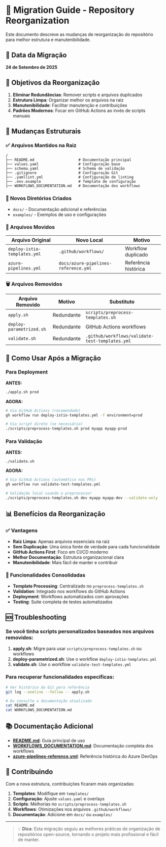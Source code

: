 # 🔄 Migration Guide - Repository Reorganization

Este documento descreve as mudanças de reorganização do repositório para melhor estrutura e manutenibilidade.

## 📅 Data da Migração
**24 de Setembro de 2025**

## 🎯 Objetivos da Reorganização

1. **Eliminar Redundâncias**: Remover scripts e arquivos duplicados
2. **Estrutura Limpa**: Organizar melhor os arquivos na raiz
3. **Manutenibilidade**: Facilitar manutenção e contribuições
4. **Padrões Modernos**: Focar em GitHub Actions ao invés de scripts manuais

## 📁 Mudanças Estruturais

### ✅ Arquivos Mantidos na Raiz
```
/
├── README.md                    # Documentação principal
├── values.yaml                  # Configuração base
├── schema.yaml                  # Schema de validação
├── .gitignore                   # Configuração Git
├── .yamllint.yml                # Configuração de linting
├── .env.example                 # Template de configuração
├── WORKFLOWS_DOCUMENTATION.md   # Documentação dos workflows
```

### 📁 Novos Diretórios Criados
- `docs/` - Documentação adicional e referências
- `examples/` - Exemplos de uso e configurações

### 🔄 Arquivos Movidos

| Arquivo Original | Novo Local | Motivo |
|------------------|------------|--------|
| `deploy-istio-templates.yml` | `.github/workflows/` | Workflow duplicado |
| `azure-pipelines.yml` | `docs/azure-pipelines-reference.yml` | Referência histórica |

### 🗑️ Arquivos Removidos

| Arquivo Removido | Motivo | Substituto |
|------------------|--------|------------|
| `apply.sh` | Redundante | `scripts/preprocess-templates.sh` |
| `deploy-parametrized.sh` | Redundante | GitHub Actions workflows |
| `validate.sh` | Redundante | `.github/workflows/validate-test-templates.yml` |

## 🚀 Como Usar Após a Migração

### Para Deployment
**ANTES:**
```bash
./apply.sh prod
```

**AGORA:**
```bash
# Via GitHub Actions (recomendado)
gh workflow run deploy-istio-templates.yml -f environment=prod

# Via script direto (se necessário)
./scripts/preprocess-templates.sh prod myapp myapp-prod
```

### Para Validação
**ANTES:**
```bash
./validate.sh
```

**AGORA:**
```bash
# Via GitHub Actions (automático nos PRs)
gh workflow run validate-test-templates.yml

# Validação local usando o preprocessor
./scripts/preprocess-templates.sh dev myapp myapp-dev --validate-only
```

## 📊 Benefícios da Reorganização

### ✅ Vantagens
- **Raiz Limpa**: Apenas arquivos essenciais na raiz
- **Sem Duplicação**: Uma única fonte de verdade para cada funcionalidade  
- **GitHub Actions First**: Foco em CI/CD moderno
- **Melhor Documentação**: Estrutura organizacional clara
- **Manutenibilidade**: Mais fácil de manter e contribuir

### 🔧 Funcionalidades Consolidadas
- **Template Processing**: Centralizado no `preprocess-templates.sh`
- **Validation**: Integrado nos workflows do GitHub Actions
- **Deployment**: Workflows automatizados com aprovações
- **Testing**: Suite completa de testes automatizados

## 🆘 Troubleshooting

### Se você tinha scripts personalizados baseados nos arquivos removidos:

1. **apply.sh**: Migre para usar `scripts/preprocess-templates.sh` ou workflows
2. **deploy-parametrized.sh**: Use o workflow `deploy-istio-templates.yml`
3. **validate.sh**: Use o workflow `validate-test-templates.yml`

### Para recuperar funcionalidades específicas:
```bash
# Ver histórico do Git para referência
git log --oneline --follow -- apply.sh

# Ou consulte a documentação atualizada
cat README.md
cat WORKFLOWS_DOCUMENTATION.md
```

## 📚 Documentação Adicional

- **[README.md](../README.md)**: Guia principal de uso
- **[WORKFLOWS_DOCUMENTATION.md](../WORKFLOWS_DOCUMENTATION.md)**: Documentação completa dos workflows
- **[azure-pipelines-reference.yml](./azure-pipelines-reference.yml)**: Referência histórica do Azure DevOps

## 🤝 Contribuindo

Com a nova estrutura, contribuições ficaram mais organizadas:

1. **Templates**: Modifique em `templates/`
2. **Configuração**: Ajuste `values.yaml` e overlays
3. **Scripts**: Melhorias no `scripts/preprocess-templates.sh`
4. **Workflows**: Otimizações nos arquivos `.github/workflows/`
5. **Documentação**: Adicione em `docs/` ou `examples/`

---

> 💡 **Dica**: Esta migração seguiu as melhores práticas de organização de repositórios open-source, tornando o projeto mais profissional e fácil de manter.
